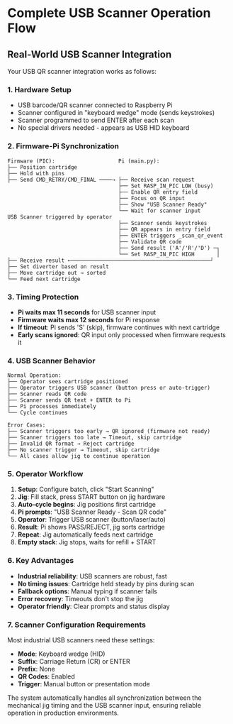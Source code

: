 # Complete USB Scanner Operation Flow

## Real-World USB Scanner Integration

Your USB QR scanner integration works as follows:

### 1. **Hardware Setup**
- USB barcode/QR scanner connected to Raspberry Pi
- Scanner configured in "keyboard wedge" mode (sends keystrokes)
- Scanner programmed to send ENTER after each scan
- No special drivers needed - appears as USB HID keyboard

### 2. **Firmware-Pi Synchronization**
```
Firmware (PIC):                    Pi (main.py):
├── Position cartridge             
├── Hold with pins                 
├── Send CMD_RETRY/CMD_FINAL ────→ ├── Receive scan request
                                   ├── Set RASP_IN_PIC LOW (busy)
                                   ├── Enable QR entry field
                                   ├── Focus on QR input
                                   ├── Show "USB Scanner Ready"
                                   └── Wait for scanner input
USB Scanner triggered by operator
                                   ├── Scanner sends keystrokes
                                   ├── QR appears in entry field  
                                   ├── ENTER triggers _scan_qr_event
                                   ├── Validate QR code
                                   ├── Send result ('A'/'R'/'D') ─┐
                                   └── Set RASP_IN_PIC HIGH       │
├── Receive result ←────────────────────────────────────────────┘
├── Set diverter based on result
├── Move cartridge out → sorted
└── Feed next cartridge
```

### 3. **Timing Protection**
- **Pi waits max 11 seconds** for USB scanner input
- **Firmware waits max 12 seconds** for Pi response  
- **If timeout**: Pi sends 'S' (skip), firmware continues with next cartridge
- **Early scans ignored**: QR input only processed when firmware requests it

### 4. **USB Scanner Behavior**
```
Normal Operation:
├── Operator sees cartridge positioned
├── Operator triggers USB scanner (button press or auto-trigger)
├── Scanner reads QR code
├── Scanner sends QR text + ENTER to Pi
├── Pi processes immediately
└── Cycle continues

Error Cases:
├── Scanner triggers too early → QR ignored (firmware not ready)
├── Scanner triggers too late → Timeout, skip cartridge
├── Invalid QR format → Reject cartridge  
├── No scanner trigger → Timeout, skip cartridge
└── All cases allow jig to continue operation
```

### 5. **Operator Workflow**
1. **Setup**: Configure batch, click "Start Scanning"
2. **Jig**: Fill stack, press START button on jig hardware
3. **Auto-cycle begins**: Jig positions first cartridge
4. **Pi prompts**: "USB Scanner Ready - Scan QR code"
5. **Operator**: Trigger USB scanner (button/laser/auto)
6. **Result**: Pi shows PASS/REJECT, jig sorts cartridge
7. **Repeat**: Jig automatically feeds next cartridge
8. **Empty stack**: Jig stops, waits for refill + START

### 6. **Key Advantages**
- **Industrial reliability**: USB scanners are robust, fast
- **No timing issues**: Cartridge held steady by pins during scan
- **Fallback options**: Manual typing if scanner fails
- **Error recovery**: Timeouts don't stop the jig
- **Operator friendly**: Clear prompts and status display

### 7. **Scanner Configuration Requirements**
Most industrial USB scanners need these settings:
- **Mode**: Keyboard wedge (HID)
- **Suffix**: Carriage Return (CR) or ENTER  
- **Prefix**: None
- **QR Codes**: Enabled
- **Trigger**: Manual button or presentation mode

The system automatically handles all synchronization between the mechanical jig timing and the USB scanner input, ensuring reliable operation in production environments.